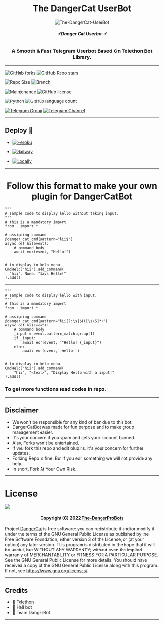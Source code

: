 <h1 align="center">
  <b>The DangerCat UserBot</b>
</h1>

<p align="center">
  <img src="https://telegra.ph/file/078df46ef8b32f89aef40.jpg" alt="The-DangerCat-UserBot">
</p>

<h6 align="center">
  <b>⚡ Danger Cat Userbot ⚡</b>
</h6>

<h3 align="center">
  <b>A Smooth & Fast Telegram Userbot Based On Telethon Bot Library.</b>
</h3>

------
![GitHub forks](https://img.shields.io/github/forks/Dangerprobots/dangercat?style=social)
![GitHub Repo stars](https://img.shields.io/github/stars/Dangerprobots/dangercat?style=social)

![Repo Size](https://img.shields.io/github/repo-size/Dangerprobots/dangercat?&style=social&logo=github)
![Branch](https://img.shields.io/badge/Branch-Master-white?&style=social&logo=github)

![Maintenance](https://img.shields.io/badge/Maintained%3F-Yes-white?&style=social&logo=hugo)
![GitHub license](https://img.shields.io/github/license/Dangerprobots/dangercat?&style=social&logo=github)

![Python](https://img.shields.io/badge/Python-v3.10-white?style=social&logo=python)
![GitHub language count](https://img.shields.io/github/languages/count/Dangerprobots/dangercat?&style=social&logo=hyper)

[![Telegram Group](https://img.shields.io/badge/Telegram-Group-white?&style=social&logo=telegram)](https://t.me/danger_bots)
[![Telegram Channel](https://img.shields.io/badge/Telegram-Channel-white?&style=social&logo=telegram)](https://t.me/dangerbots)

------
## Deploy 🚀
- [![Heroku](https://img.shields.io/badge/DangerCatBot-Deploy%20To%20Heroku-black?style=for-the-badge&logo=heroku)](#Deploy-To-Heroku)

- [![Railway](https://img.shields.io/badge/DangerCatBot-Deploy%20On%20Railway-black?style=for-the-badge&logo=railway)](#Deploy-on-Railway)

- [![Locally](https://img.shields.io/badge/DangerCatBot-Deploy%20Locally-black?style=for-the-badge&logo=linux)](#Deploy-Locally)

------

<h1 align="center">
  <b>Follow this format to make your own plugin for DangerCatBot</b>
</h1>

```python3
"""
A sample code to display hello without taking input.
"""
# this is a mandatory import
from . import *

# assigning command
@danger_cat_cmd(pattern="hii$")
async def hi(event):
    # command body
    await eor(event, "Hello!")


# to display in help menu
CmdHelp("hii").add_command(
  "hii", None, "Says Hello!"
).add()
```
----
```python3
"""
A sample code to display hello with input.
"""
# this is a mandatory import
from . import *

# assigning command
@danger_cat_cmd(pattern="hii(?:\s|$)([\s\S]*)")
async def hi(event):
    # command body
    _input = event.pattern_match.group(1)
    if _input:
        await eor(event, f"Hello! {_input}")
    else:
        await eor(event, "Hello!")


# to display in help menu
CmdHelp("hii").add_command(
    "hii", "<text>", "Display Hello with a input!"
).add()
```


### To get more functions read codes in repo.

------

## Disclaimer
- We won't be responsible for any kind of ban due to this bot.
- DangerCatBot was made for fun purpose and to make group management easier.
- It's your concern if you spam and gets your account banned.
- Also, Forks won't be entertained.
- If you fork this repo and edit plugins, it's your concern for further updates.
- Forking Repo is fine. But if you edit something we will not provide any help.
- In short, Fork At Your Own Risk.

------
# License

![](https://www.gnu.org/graphics/gplv3-or-later.png)

<h4 align="center">Copyright (C) 2022 <a href="https://github.com/Dangerprobots">The-DangerProBots</a></h4>

Project [DangerCat](https://github.com/Dangerprobots/dangercat) is free software: you can redistribute it and/or modify
it under the terms of the GNU General Public License as published by
the Free Software Foundation, either version 3 of the License, or
(at your option) any later version.
This program is distributed in the hope that it will be useful,
but WITHOUT ANY WARRANTY; without even the implied warranty of
MERCHANTABILITY or FITNESS FOR A PARTICULAR PURPOSE.  See the
GNU General Public License for more details.
You should have received a copy of the GNU General Public License
along with this program. If not, see <https://www.gnu.org/licenses/>.

------
## Credits

- 💖 [Telethon](https://github.com/LonamiWebs/Telethon)
- 💖 Hell bot
- 💖 Team DangerBot

------
